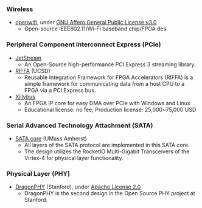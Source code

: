 ### Wireless
+ [openwifi](https://github.com/open-sdr/openwifi), under [GNU Affero General Public License v3.0](https://github.com/open-sdr/openwifi/blob/master/LICENSE)
  - Open-source IEEE802.11/Wi-Fi baseband chip/FPGA des

### Peripheral Component Interconnect Express (PCIe)
+ [JetStream](https://maltevesper.github.io/JetStream/)
  - An Open-Source high-performance PCI Express 3 streaming library.
+ [RIFFA](https://github.com/KastnerRG/riffa) (UCSD)
  - Reusable Integration Framework for FPGA Accelerators (RIFFA) is a simple framework for communicating data from a host CPU to a FPGA via a PCI Express bus.
+ [Xillybus](http://xillybus.com/)
  - An FPGA IP core for easy DMA over PCIe with Windows and Linux
  - Educational license: no fee; Production license: 25,000~75,000 USD

### Serial Advanced Technology Attachment (SATA)
 - [SATA core](http://www.ecs.umass.edu/ece/tessier/rcg/virtex4-sata/sata_core.html) (UMass Amherst)
   - All layers of the SATA protocol are implemented in this SATA core.
   - The design utilizes the RocketIO Multi-Gigabit Transceivers of the Virtex-4 for physical layer functionality.

### Physical Layer (PHY)
* [DragonPHY](https://github.com/StanfordVLSI/dragonphy2) (Stanford), under [Apache License 2.0](https://github.com/StanfordVLSI/dragonphy2/blob/master/LICENSE)
  * DragonPHY is the second design in the Open Source PHY project at Stanford.

